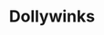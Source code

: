 ---
title: Dollywinks
crosslinks:
- niceguys
- feet
- WtSSTaDaMiT
- CringeWorthy
- crotchlesspanties
---